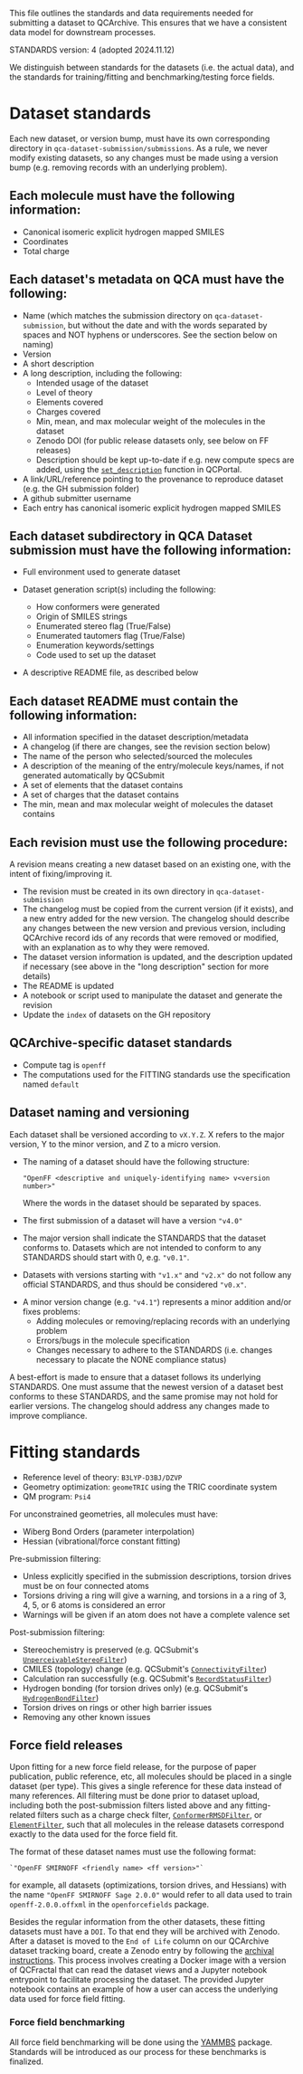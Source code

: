 
This file outlines the standards and data requirements needed for submitting a dataset to QCArchive.
This ensures that we have a consistent data model for downstream processes.

STANDARDS version: 4 (adopted 2024.11.12)

We distinguish between standards for the datasets (i.e. the actual data), and the standards for training/fitting and benchmarking/testing force fields.

# Dataset standards

Each new dataset, or version bump, must have its own corresponding directory in `qca-dataset-submission/submissions`.
As a rule, we never modify existing datasets, so any changes must be made using a version bump (e.g. removing records with an underlying problem).

## Each molecule must have the following information:
- Canonical isomeric explicit hydrogen mapped SMILES
- Coordinates
- Total charge

## Each dataset's metadata on QCA must have the following: 
- Name (which matches the submission directory on `qca-dataset-submission`, but without the date and with the words separated by spaces and NOT hyphens or underscores. See the section below on naming)
- Version 
- A short description
- A long description, including the following:
    - Intended usage of the dataset
    - Level of theory
    - Elements covered
    - Charges covered
    - Min, mean, and max molecular weight of the molecules in the dataset
    - Zenodo DOI (for public release datasets only, see below on FF releases)
    - Description should be kept up-to-date if e.g. new compute specs are added, using the [`set_description`](https://molssi.github.io/QCFractal/user_guide/records/base.html#qcportal.dataset_models.BaseDataset.set_description) function in QCPortal.
- A link/URL/reference pointing to the provenance to reproduce dataset (e.g. the GH submission folder)
- A github submitter username
- Each entry has canonical isomeric explicit hydrogen mapped SMILES

## Each dataset subdirectory in QCA Dataset submission must have the following information:
- Full environment used to generate dataset
- Dataset generation script(s) including the following:
    - How conformers were generated
    - Origin of SMILES strings
    - Enumerated stereo flag (True/False)
    - Enumerated tautomers flag (True/False)
    - Enumeration keywords/settings
    - Code used to set up the dataset

 - A descriptive README file, as described below

## Each dataset README must contain the following information:

- All information specified in the dataset description/metadata
- A changelog (if there are changes, see the revision section below)
- The name of the person who selected/sourced the molecules 
- A description of the meaning of the entry/molecule keys/names, if not generated automatically by QCSubmit
- A set of elements that the dataset contains
- A set of charges that the dataset contains
- The min, mean and max molecular weight of molecules the dataset contains 

## Each revision must use the following procedure:

A revision means creating a new dataset based on an existing one, with the intent of fixing/improving it.

- The revision must be created in its own directory in `qca-dataset-submission` 
- The changelog must be copied from the current version (if it exists), and a new entry added for the new version. The changelog should describe any changes between the new version and previous version, including QCArchive record ids of any records that were removed or modified, with an explanation as to why they were removed.
- The dataset version information is updated, and the description updated if necessary (see above in the "long description" section for more details)
- The README is updated
- A notebook or script used to manipulate the dataset and generate the revision
- Update the `index` of datasets on the GH repository

## QCArchive-specific dataset standards

- Compute tag is `openff`
- The computations used for the FITTING standards use the specification named `default`

## Dataset naming and versioning

Each dataset shall be versioned according to `vX.Y.Z`. X refers to the major version, Y to the minor version, and Z to a micro version.
- The naming of a dataset should have the following structure:

    `"OpenFF <descriptive and uniquely-identifying name> v<version number>"`

  Where the words in the dataset should be separated by spaces.

- The first submission of a dataset will have a version `"v4.0"`

* The major version shall indicate the STANDARDS that the dataset conforms to. Datasets which are not intended to conform to any STANDARDS should start with 0, e.g. `"v0.1"`. 

* Datasets with versions starting with `"v1.x"` and `"v2.x"` do not follow any official STANDARDS, and thus should be considered `"v0.x"`.

- A minor version change (e.g. `"v4.1"`) represents a minor addition and/or fixes problems:
	- Adding molecules or removing/replacing records with an underlying problem
	- Errors/bugs in the molecule specification
	- Changes necessary to adhere to the STANDARDS (i.e. changes necessary to placate the NONE compliance status)

A best-effort is made to ensure that a dataset follows its underlying STANDARDS. One must assume that the newest version of a dataset best conforms to these STANDARDS, and the same promise may not hold for earlier versions. The changelog should address any changes made to improve compliance.

# Fitting standards

- Reference level of theory: `B3LYP-D3BJ/DZVP`
- Geometry optimization: `geomeTRIC` using the TRIC coordinate system
- QM program: `Psi4`

For unconstrained geometries, all molecules must have:

- Wiberg Bond Orders (parameter interpolation)
- Hessian (vibrational/force constant fitting)

Pre-submission filtering:

- Unless explicitly specified in the submission descriptions, torsion drives must be on four connected atoms
- Torsions driving a ring will give a warning, and torsions in a a ring of  3, 4, 5, or 6 atoms is considered an error
- Warnings will be given if an atom does not have a complete valence set

Post-submission filtering:

- Stereochemistry is preserved (e.g. QCSubmit's [`UnperceivableStereoFilter`](https://docs.openforcefield.org/projects/qcsubmit/en/stable/api/generated/openff.qcsubmit.results.filters.UnperceivableStereoFilter.html#openff.qcsubmit.results.filters.UnperceivableStereoFilter))
- CMILES (topology) change (e.g. QCSubmit's [`ConnectivityFilter`](https://docs.openforcefield.org/projects/qcsubmit/en/stable/api/generated/openff.qcsubmit.results.filters.ConnectivityFilter.html#openff.qcsubmit.results.filters.ConnectivityFilter))
- Calculation ran successfully (e.g. QCSubmit's [`RecordStatusFilter`](https://docs.openforcefield.org/projects/qcsubmit/en/stable/api/generated/openff.qcsubmit.results.filters.RecordStatusFilter.html#openff.qcsubmit.results.filters.RecordStatusFilter))
- Hydrogen bonding (for torsion drives only) (e.g. QCSubmit's [`HydrogenBondFilter`](https://docs.openforcefield.org/projects/qcsubmit/en/stable/api/generated/openff.qcsubmit.results.filters.HydrogenBondFilter.html#openff.qcsubmit.results.filters.HydrogenBondFilter))
- Torsion drives on rings or other high barrier issues
- Removing any other known issues


## Force field releases

Upon fitting for a new force field release, for the purpose of paper publication, public reference, etc, all molecules should be placed in a single dataset (per type). This gives a single reference for these data instead of many references. All filtering must be done prior to dataset upload, including both the post-submission filters listed above and any fitting-related filters such as a charge check filter, [`ConformerRMSDFilter`](https://docs.openforcefield.org/projects/qcsubmit/en/stable/api/generated/openff.qcsubmit.results.filters.ConformerRMSDFilter.html#openff.qcsubmit.results.filters.ConformerRMSDFilter), or [`ElementFilter`](https://docs.openforcefield.org/projects/qcsubmit/en/stable/api/generated/openff.qcsubmit.results.filters.ElementFilter.html#openff.qcsubmit.results.filters.ElementFilter), such that all molecules in the release datasets correspond exactly to the data used for the force field fit.

The format of these dataset names must use the following format:

    `"OpenFF SMIRNOFF <friendly name> <ff version>"`

for example, all datasets (optimizations, torsion drives, and Hessians) with the name `"OpenFF SMIRNOFF Sage 2.0.0"` would refer to all data used to train `openff-2.0.0.offxml` in the `openforcefields` package.

Besides the regular information from the other datasets, these fitting datasets must have a `DOI`. To that end they will be archived with Zenodo. After a dataset is moved to the `End of Life` column on our QCArchive dataset tracking board, create a Zenodo entry by following the [archival instructions](./archival/README.md). This process involves creating a Docker image with a version of QCFractal that can read the dataset views and a Jupyter notebook entrypoint to facilitate processing the dataset. The provided Jupyter notebook contains an example of how a user can access the underlying data used for force field fitting.

### Force field benchmarking

All force field benchmarking will be done using the [YAMMBS](https://github.com/openforcefield/yammbs/tree/main/yammbs) package. Standards will be introduced as our process for these benchmarks is finalized.

